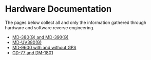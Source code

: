 # Hardware Documentation

The pages below collect all and only the information gathered through hardware and software reverse engineering.

* [MD-380(G) and MD-390(G)](md380.md)
* [MD-UV380(G)](mduv380.md)
* [MD-9600 with and without GPS](md9600.md)
* [GD-77 and DM-1801](gd77.md)
